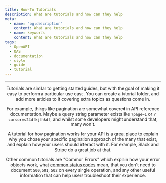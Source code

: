 ```yaml
---
title: How-To Tutorials
description: What are tutorials and how can they help
meta:
  - name: "og:description"
    content: What are tutorials and how can they help
  - name: keywords
    content: What are tutorials and how can they help
tags:
  - OpenAPI
  - OAS
  - documentation
  - style
  - guide
  - tutorial
---
```


<Header/>

---

Tutorials are similar to getting started guides, but with the goal of making it easy to perform a particular use case.
You can create a tutorial folder, and add more articles to it covering extra topics as questions come in.

For example, things like pagination are somewhat covered in API reference documentation.
Maybe a query string parameter exists like `?page=1` or `?cursor=s24dfkjfhkdf`, and whilst some developers might understand that, many won't.

A tutorial for how pagination works for your API is a great place
to explain why you chose your specific pagination approach of the many that exist,
and explain how your users should interact with it. For example, Slack and Stripe do a great job at that.

Other common tutorials are "Common Errors" which explain how your error objects work,
what [common status codes](../style-guide/status-codes.md) mean,
that you don't need to document `500`, `501`, `502` on every single operation,
and any other useful information that can help users troubleshoot their experience.
